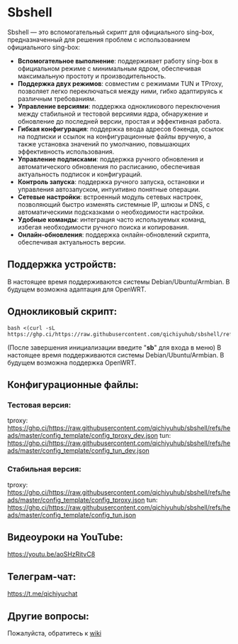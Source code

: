  # Sbshell

Sbshell — это вспомогательный скрипт для официального sing-box, предназначенный для решения проблем с использованием официального sing-box:

- **Вспомогательное выполнение**: поддерживает работу sing-box в официальном режиме с минимальным ядром, обеспечивая максимальную простоту и производительность.
- **Поддержка двух режимов**: совместим с режимами TUN и TProxy, позволяет легко переключаться между ними, гибко адаптируясь к различным требованиям.
- **Управление версиями**: поддержка однокликового переключения между стабильной и тестовой версиями ядра, обнаружение и обновление до последней версии, простая и эффективная работа.
- **Гибкая конфигурация**: поддержка ввода адресов бэкенда, ссылок на подписки и ссылок на конфигурационные файлы вручную, а также установка значений по умолчанию, повышающих эффективность использования.
- **Управление подписками**: поддержка ручного обновления и автоматического обновления по расписанию, обеспечивая актуальность подписок и конфигураций.
- **Контроль запуска**: поддержка ручного запуска, остановки и управления автозапуском, интуитивно понятные операции.
- **Сетевые настройки**: встроенный модуль сетевых настроек, позволяющий быстро изменять системные IP, шлюзы и DNS, с автоматическими подсказками о необходимости настройки.
- **Удобные команды**: интеграция часто используемых команд, избегая необходимости ручного поиска и копирования.
- **Онлайн-обновления**: поддержка онлайн-обновлений скрипта, обеспечивая актуальность версии.

## Поддержка устройств:

В настоящее время поддерживаются системы Debian/Ubuntu/Armbian. В будущем возможна адаптация для OpenWRT.

## Однокликовый скрипт:
```
bash <(curl -sL https://ghp.ci/https://raw.githubusercontent.com/qichiyuhub/sbshell/refs/heads/master/sbshall.sh)
```
(После завершения инициализации введите "**sb**" для входа в меню)
В настоящее время поддерживаются системы Debian/Ubuntu/Armbian. В будущем возможна поддержка OpenWRT.

## Конфигурационные файлы:

### Тестовая версия:
tproxy: https://ghp.ci/https://raw.githubusercontent.com/qichiyuhub/sbshell/refs/heads/master/config_template/config_tproxy_dev.json
tun: https://ghp.ci/https://raw.githubusercontent.com/qichiyuhub/sbshell/refs/heads/master/config_template/config_tun_dev.json

### Стабильная версия:
tproxy: https://ghp.ci/https://raw.githubusercontent.com/qichiyuhub/sbshell/refs/heads/master/config_template/config_tproxy.json
tun: https://ghp.ci/https://raw.githubusercontent.com/qichiyuhub/sbshell/refs/heads/master/config_template/config_tun.json

## Видеоуроки на YouTube:
https://youtu.be/aoSHzRitvC8

## Телеграм-чат:
https://t.me/qichiyuchat

## Другие вопросы:

Пожалуйста, обратитесь к [wiki](https://github.com/qichiyuhub/sbshell/wiki)
